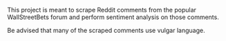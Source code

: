 This project is meant to scrape Reddit comments from the popular WallStreetBets forum and perform sentiment analysis on those comments.

Be advised that many of the scraped comments use vulgar language.
